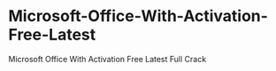 # Microsoft-Office-With-Activation-Free-Latest
Microsoft Office With Activation Free Latest Full Crack
